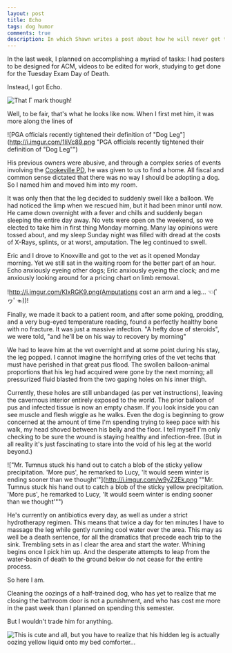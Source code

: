 ```yaml
---
layout: post
title: Echo
tags: dog humor
comments: true
description: In which Shawn writes a post about how he will never get the whole bed to himself again
---
```


In the last week, I planned on accomplishing a myriad of tasks: I had posters to be designed for ACM, videos to be edited for work, studying to get done for the Tuesday Exam Day of Death.

Instead, I got Echo.

![That Γ mark though!](http://i.imgur.com/Cgf4su3.png "That Γ mark though!")

Well, to be fair, that's what he looks like now. When I first met him, it was more along the lines of

![PGA officials recently tightened their definition of "Dog Leg"](http://i.imgur.com/1liVc89.png "PGA officials recently tightened their definition of "Dog Leg"")

His previous owners were abusive, and through a complex series of events involving the <a href="http://www.cookevillepolice.com/" target="_blank">Cookeville PD</a>, he was given to us to find a home.
All fiscal and common sense dictated that there was no way I should be adopting a dog.
So I named him and moved him into my room.

It was only then that the leg decided to suddenly swell like a balloon. We had noticed the limp when we rescued him, but it had been minor until now. He came down overnight with a fever and chills and suddenly began sleeping the entire day away. No vets were open on the weekend, so we elected to take him in first thing Monday morning. Many lay opinions were tossed about, and my sleep Sunday night was filled with dread at the costs of X-Rays, splints, or at worst, amputation.
The leg continued to swell.

Eric and I drove to Knoxville and got to the vet as it opened Monday morning. Yet we still sat in the waiting room for the better part of an hour. Echo anxiously eyeing other dogs; Eric anxiously eyeing the clock; and me anxiously looking around for a pricing chart on limb removal.

!http://i.imgur.com/KIxRGK9.png(Amputations cost an arm and a leg... ☜(ﾟヮﾟ☜))!

Finally, we made it back to a patient room, and after some poking, prodding, and a very bug-eyed temperature reading, found a perfectly healthy bone with no fracture. It was just a massive infection.
"A hefty dose of steroids", we were told, "and he'll be on his way to recovery by morning"

We had to leave him at the vet overnight and at some point during his stay, the leg popped.
I cannot imagine the horrifying cries of the vet techs that must have perished in that great pus flood. The swollen balloon-animal proportions that his leg had acquired were gone by the next morning; all pressurized fluid blasted from the two gaping holes on his inner thigh.

Currently, these holes are still unbandaged (as per vet instructions), leaving the cavernous interior entirely exposed to the world. The prior balloon of pus and infected tissue is now an empty chasm. If you look inside you can see muscle and flesh wiggle as he walks. Even the dog is beginning to grow concerned at the amount of time I'm spending trying to keep pace with his walk, my head shoved between his belly and the floor.
I tell myself I'm only checking to be sure the wound is staying healthy and infection-free. (But in all reality it's just fascinating to stare into the void of his leg at the world beyond.)

!["Mr. Tumnus stuck his hand out to catch a blob of the sticky yellow precipitation. 'More pus', he remarked to Lucy, 'It would seem winter is ending sooner than we thought'"](http://i.imgur.com/w9yZ2Ek.png ""Mr. Tumnus stuck his hand out to catch a blob of the sticky yellow precipitation. 'More pus', he remarked to Lucy, 'It would seem winter is ending sooner than we thought'"")

He's currently on antibiotics every day, as well as under a strict hydrotherapy regimen. This means that twice a day for ten minutes I have to massage the leg while gently running cool water over the area.
This may as well be a death sentence, for all the dramatics that precede each trip to the sink. Trembling sets in as I clear the area and start the water. Whining begins once I pick him up. And the desperate attempts to leap from the water-basin of death to the ground below do not cease for the entire process.

So here I am.

Cleaning the oozings of a half-trained dog, who has yet to realize that me closing the bathroom door is not a punishment, and who has cost me more in the past week than I planned on spending this semester.

But I wouldn't trade him for anything.

![This is cute and all, but you have to realize that his hidden leg is actually oozing yellow liquid onto my bed comforter...](http://i.imgur.com/jtLzv3l.png "This is cute and all, but you have to realize that his hidden leg is actually oozing yellow liquid onto my bed comforter...")
